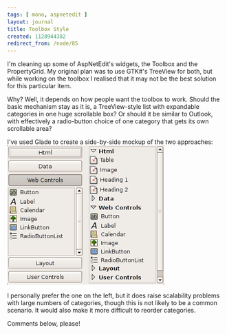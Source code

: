 ```yaml
---
tags: [ mono, aspnetedit ]
layout: journal
title: Toolbox Style
created: 1128944382
redirect_from: /node/85
---
```

I'm cleaning up some of AspNetEdit's widgets, the Toolbox and the PropertyGrid.
My original plan was to use GTK#'s TreeView for both, but while working on the
toolbox I realised that it may not be the best solution for this particular
item.<!--break-->

Why? Well, it depends on how people want the toolbox to work. Should the basic
mechanism stay as it is, a TreeView-style list with expandable categories in one
huge scrollable box? Or should it be similar to Outlook, with effectively a
radio-button choice of one category that gets its own scrollable area?

I've used Glade to create a side-by-side mockup of the two approaches: <img
src="/files/images/MonoScreenshots/toolbox-mockup.png" alt="Two different
mockups of the toolbox"/>

I personally prefer the one on the left, but it does raise scalability problems
with large numbers of categories, though this is not likely to be a common
scenario. It would also make it more difficult to reorder categories.

Comments below, please!
